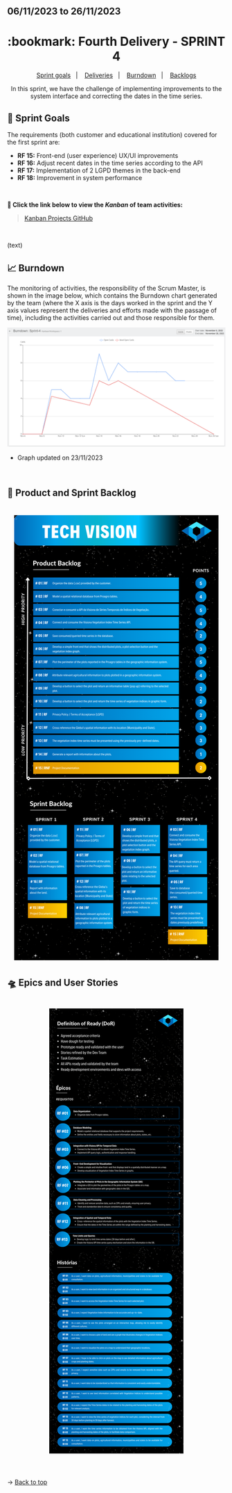 ## 06/11/2023 to 26/11/2023

<span id="top">

<h1 align="center">:bookmark: Fourth Delivery - SPRINT 4</h1>

<p align="center">
     <a href="#goals">Sprint goals</a> &nbsp |&nbsp &nbsp
     <a href="#deliveries">Deliveries</a> &nbsp |&nbsp &nbsp
     <a href="#burndown">Burndown</a> &nbsp |&nbsp &nbsp
     <a href="#crystal_ball-product-and-sprint-backlog">Backlogs</a>
</p>

<div align="center">
  In this sprint, we have the challenge of implementing improvements to the system interface and correcting the dates in the time series.
</div>

<span id="goals">
    
## :dart: Sprint Goals
The requirements (both customer and educational institution) covered for the first sprint are:
- **RF 15:** Front-end (user experience) UX/UI improvements
- **RF 16:** Adjust recent dates in the time series according to the API
- **RF 17:** Implementation of 2 LGPD themes in the back-end
- **RF 18:** Improvement in system performance
    
<br>
 
**:link: Click the link below to view the *Kanban* of team activities:**
> [Kanban Projects GitHub](https://github.com/orgs/TechVisionn/projects/1)
  
<br>
    
<span id="deliveries">

(text)
    
<span id="burndown">
    
## :chart_with_upwards_trend: Burndown

The monitoring of activities, the responsibility of the Scrum Master, is shown in the image below, which contains the Burndown chart generated by the team (where the X axis is the days worked in the sprint and the Y axis values represent the deliveries and efforts made with the passage of time), including the activities carried out and those responsible for them.
    
<div align="center">
    
![Burndown Chart](https://github.com/TechVisionn/tech-parent/blob/main/docs/Images/burndown%2023.11.png)
</div>

- Graph updated on 23/11/2023
  
<br>
  
## :crystal_ball: Product and Sprint Backlog

<h1 align="center"> <img src = "https://github.com/TechVisionn/tech-parent/blob/main/docs/Images/English%20Backlog.png" /></h1>

## :flying_saucer: Epics and User Stories

<h1 align="center"> <img src = "https://github.com/TechVisionn/tech-parent/blob/main/docs/Images/English%20Epic%20and%20Historys.png" /></h1>

<br>
  
→ [Back to top](#topo)

